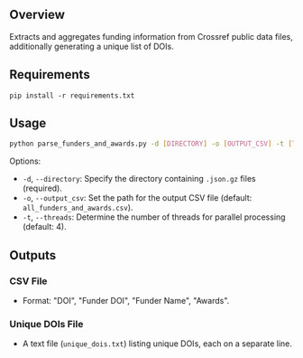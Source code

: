 ## Overview
Extracts and aggregates funding information from Crossref public data files, additionally generating a unique list of DOIs.

## Requirements
```
pip install -r requirements.txt
```

## Usage
```bash
python parse_funders_and_awards.py -d [DIRECTORY] -o [OUTPUT_CSV] -t [THREADS]
```
Options:
- `-d`, `--directory`: Specify the directory containing `.json.gz` files (required).
- `-o`, `--output_csv`: Set the path for the output CSV file (default: `all_funders_and_awards.csv`).
- `-t`, `--threads`: Determine the number of threads for parallel processing (default: 4).

## Outputs
### CSV File
- Format: "DOI", "Funder DOI", "Funder Name", "Awards".

### Unique DOIs File
- A text file (`unique_dois.txt`) listing unique DOIs, each on a separate line.